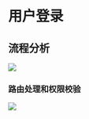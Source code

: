 # 用户登录

## 流程分析

![](D:\GoogleDrive\images\2019-12-29-16-39-42-image.png)

### 路由处理和权限校验

![](D:\GoogleDrive\images\2019-12-30-14-04-10-image.png)
